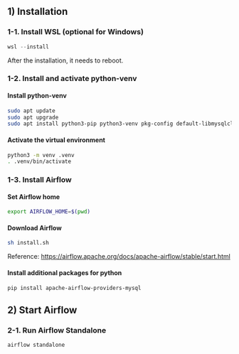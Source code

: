 ## 1) Installation
### 1-1. Install WSL (optional for Windows)
```powershell
wsl --install
```
After the installation, it needs to reboot.

### 1-2. Install and activate python-venv
#### Install python-venv
```bash
sudo apt update
sudo apt upgrade
sudo apt install python3-pip python3-venv pkg-config default-libmysqlclient-dev
```
#### Activate the virtual environment
```bash
python3 -m venv .venv
. .venv/bin/activate
```

### 1-3. Install Airflow
#### Set Airflow home
```bash
export AIRFLOW_HOME=$(pwd)
```
#### Download Airflow
```bash
sh install.sh
```
Reference: https://airflow.apache.org/docs/apache-airflow/stable/start.html
#### Install additional packages for python
```bash
pip install apache-airflow-providers-mysql
```

## 2) Start Airflow
### 2-1. Run Airflow Standalone
```bash
airflow standalone
```